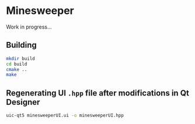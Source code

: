 # Minesweeper
Work in progress...

## Building
```sh
mkdir build
cd build
cmake ..
make
```

## Regenerating UI `.hpp` file after modifications in Qt Designer
```sh
uic-qt5 minesweeperUI.ui -o minesweeperUI.hpp
```
